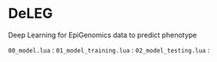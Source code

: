 # DeLEG
Deep Learning for EpiGenomics data to predict phenotype

`00_model.lua` : 
`01_model_training.lua` : 
`02_model_testing.lua` : 
